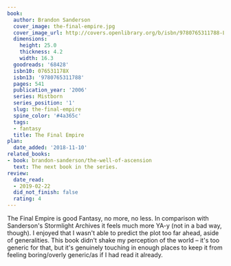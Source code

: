```yaml
---
book:
  author: Brandon Sanderson
  cover_image: the-final-empire.jpg
  cover_image_url: http://covers.openlibrary.org/b/isbn/9780765311788-L.jpg
  dimensions:
    height: 25.0
    thickness: 4.2
    width: 16.3
  goodreads: '68428'
  isbn10: 076531178X
  isbn13: '9780765311788'
  pages: 541
  publication_year: '2006'
  series: Mistborn
  series_position: '1'
  slug: the-final-empire
  spine_color: '#4a365c'
  tags:
  - fantasy
  title: The Final Empire
plan:
  date_added: '2018-11-10'
related_books:
- book: brandon-sanderson/the-well-of-ascension
  text: The next book in the series.
review:
  date_read:
  - 2019-02-22
  did_not_finish: false
  rating: 4
---
```


The Final Empire is good Fantasy, no more, no less. In comparison with Sanderson's Stormlight Archives it feels much more YA-y (not in a bad way, though). I enjoyed that I wasn't able to predict the plot too far ahead, aside of generalities. This book didn't shake my perception of the world – it's too generic for that, but it's genuinely touching in enough places to keep it from feeling boring/overly generic/as if I had read it already.

